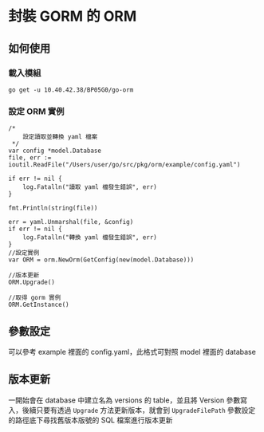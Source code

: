 # 封裝 GORM 的 ORM
## 如何使用
### 載入模組
```shell
go get -u 10.40.42.38/BP05G0/go-orm
```

### 設定 ORM 實例
```
/*
	設定讀取並轉換 yaml 檔案
 */
var config *model.Database
file, err := ioutil.ReadFile("/Users/user/go/src/pkg/orm/example/config.yaml")

if err != nil {
	log.Fatalln("讀取 yaml 檔發生錯誤", err)
}

fmt.Println(string(file))

err = yaml.Unmarshal(file, &config)
if err != nil {
	log.Fatalln("轉換 yaml 檔發生錯誤", err)
}
//設定實例
var ORM = orm.NewOrm(GetConfig(new(model.Database)))

//版本更新
ORM.Upgrade()

//取得 gorm 實例
ORM.GetInstance()

```


## 參數設定
可以參考 example 裡面的 config.yaml，此格式可對照 model 裡面的 database

## 版本更新
一開始會在 database 中建立名為 versions 的 table，並且將 Version 參數寫入，後續只要有透過 `Upgrade` 方法更新版本，就會到 `UpgradeFilePath` 參數設定的路徑底下尋找舊版本版號的 SQL 檔案進行版本更新